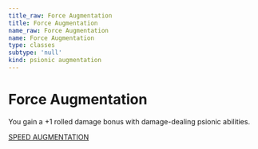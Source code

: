 ```yaml
---
title_raw: Force Augmentation
title: Force Augmentation
name_raw: Force Augmentation
name: Force Augmentation
type: classes
subtype: 'null'
kind: psionic augmentation
---
```


# Force Augmentation

You gain a +1 rolled damage bonus with damage-dealing psionic abilities.

[SPEED AUGMENTATION](./Speed%20Augmentation.md)
